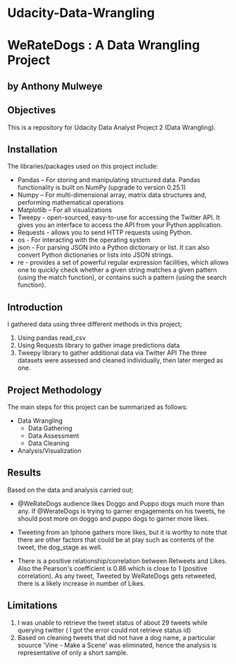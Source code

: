 # Udacity-Data-Wrangling
# WeRateDogs : A Data Wrangling Project

## by Anthony Mulweye

## Objectives

This is a repository for Udacity Data Analyst Project 2 (Data Wrangling).

## Installation

The libraries/packages used on this project include:

 - Pandas – For storing and manipulating structured data. Pandas functionality is built on NumPy (upgrade to version 0.25.1)
 - Numpy – For multi-dimensional array, matrix data structures and, performing mathematical operations
 - Matplotlib – For all visualizations 
 - Tweepy - open-sourced, easy-to-use for accessing the Twitter API. It gives you an interface to access the API from your Python application.
 - Requests - allows you to send HTTP requests using Python.
 - os - For interacting with the operating system
 - json - For parsing JSON into a Python dictionary or list. It can also convert Python dictionaries or lists into JSON strings.
 - re - provides a set of powerful regular expression facilities, which allows one to quickly check whether a given string matches a given pattern (using the match function), or contains such a pattern (using the search function).

## Introduction

I gathered data using three different methods in this project;
1. Using pandas read_csv
2. Using Requests library to gather image predictions data
3. Tweepy library to gather additional data via Twitter API
The three datasets were assessed and cleaned individually, then later merged as one.

## Project Methodology

The main steps for this project can be summarized as follows:

- Data Wrangling
  - Data Gathering
  - Data Assessment
  - Data Cleaning
- Analysis/Visualization

## Results

Based on the data and analysis carried out;

- @WeRateDogs audience likes Doggo and Puppo dogs much more than any. If @WerateDogs is trying to garner engagements on his tweets, he should post more on doggo and puppo dogs to garner more likes.

- Tweeting from an Iphone gathers more likes, but it is worthy to note that there are other factors that could be at play such as contents of the tweet, the dog_stage as well. 

- There is a positive relationship/correlation between Retweets and Likes. Also the Pearson's coefficient is 0.86 which is close to 1 (positive correlation). As any tweet, Tweeted by WeRateDogs gets retweeted, there is a likely increase in number of Likes.

## Limitations

1. I was unable to retrieve the tweet status of about 29 tweets while querying twitter ( I got the error could not retrieve status id)
2. Based on cleaning tweets that did not have a dog name, a particular souurce 'Vine - Make a Scene' was eliminated, hence the analysis is representative of only a short sample.
